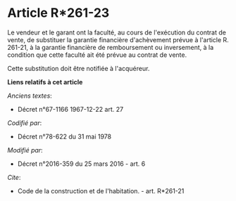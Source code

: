# Article R*261-23

Le vendeur et le garant ont la faculté, au cours de l'exécution du contrat de vente, de substituer la garantie financière
d'achèvement prévue à l'article R. 261-21, à la garantie financière de remboursement ou inversement, à la condition que cette
faculté ait été prévue au contrat de vente. 

Cette substitution doit être notifiée à l'acquéreur.

**Liens relatifs à cet article**

_Anciens textes_:

  - Décret n°67-1166 1967-12-22 art. 27

_Codifié par_:

  - Décret n°78-622 du 31 mai 1978

_Modifié par_:

  - Décret n°2016-359 du 25 mars 2016 - art. 6

_Cite_:

  - Code de la construction et de l'habitation. - art. R*261-21
